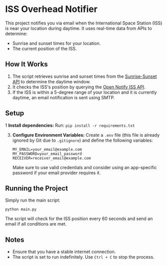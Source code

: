 # ISS Overhead Notifier

This project notifies you via email when the International Space Station (ISS) is near your location during daytime. It uses real-time data from APIs to determine:
- Sunrise and sunset times for your location.
- The current position of the ISS.

## How It Works

1. The script retrieves sunrise and sunset times from the [Sunrise-Sunset API](https://sunrise-sunset.org/api) to determine the daytime window.
2. It checks the ISS's position by querying the [Open Notify ISS API](http://api.open-notify.org/iss-now.json).
3. If the ISS is within a 5-degree range of your location and it is currently daytime, an email notification is sent using SMTP.

## Setup

1 **Install dependencies:**
    Run:
    ```
    pip install -r requirements.txt
    ```

3. **Configure Environment Variables:**
    Create a `.env` file (this file is already ignored by Git due to `.gitignore`) and define the following variables:
    ```
    MY_EMAIL=your_email@example.com
    MY_PASSWORD=your_email_password
    RECEIVER=receiver_email@example.com
    ```
    Make sure to use valid credentials and consider using an app-specific password if your email provider requires it.

## Running the Project

Simply run the main script:
```
python main.py
```
The script will check for the ISS position every 60 seconds and send an email if all conditions are met.

## Notes

- Ensure that you have a stable internet connection.
- The script is set to run indefinitely. Use `Ctrl + C` to stop the process.
